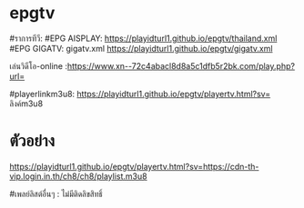 # epgtv
#ราการทีวี:
#EPG AISPLAY: https://playidturl1.github.io/epgtv/thailand.xml
#EPG GIGATV: gigatv.xml
https://playidturl1.github.io/epgtv/gigatv.xml

เล่นวิดีโอ-online :https://www.xn--72c4abacl8d8a5c1dfb5r2bk.com/play.php?url=

#playerlinkm3u8: https://playidturl1.github.io/epgtv/playertv.html?sv= ลิงค์m3u8
# ตัวอย่าง 


https://playidturl1.github.io/epgtv/playertv.html?sv=https://cdn-th-vip.login.in.th/ch8/ch8/playlist.m3u8


#เพลย์ลิสต์อื่นๆ : ไม่มีติดลิขสิทธิ์
